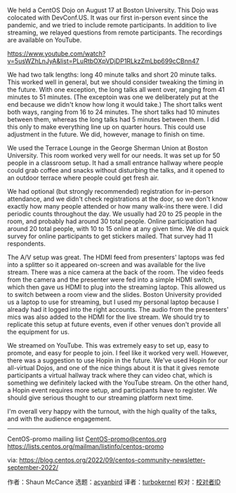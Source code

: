 [#]: subject: "DevConf Dojo Event Report"
[#]: via: "https://lists.centos.org/pipermail/centos-promo/2022-September/007298.html"
[#]: author: "Shaun McCance <shaunm at redhat.com>"
[#]: collector: "acyanbird"
[#]: translator: "turbokernel"
[#]: reviewer: " "
[#]: publisher: " "
[#]: url: " "

We held a CentOS Dojo on August 17 at Boston University. This Dojo was
colocated with DevConf.US. It was our first in-person event since the
pandemic, and we tried to include remote participants. In addition to
live streaming, we relayed questions from remote participants. The
recordings are available on YouTube.

https://www.youtube.com/watch?v=5usWZhLnJyA&list=PLuRtbOXpVDjDP1RLkzZmLbp699cCBnn47

We had two talk lengths: long 40 minute talks and short 20 minute
talks. This worked well in general, but we should consider tweaking the
timing in the future. With one exception, the long talks all went over,
ranging from 41 minutes to 51 minutes. (The exceptoin was one we
deliberately put at the end because we didn't know how long it would
take.) The short talks went both ways, ranging from 16 to 24 minutes.
The short talks had 10 minutes between them, whereas the long talks had
5 minutes between them. I did this only to make everything line up on
quarter hours. This could use adjustment in the future. We did,
however, manage to finish on time.

We used the Terrace Lounge in the George Sherman Union at Boston
University. This room worked very well for our needs. It was set up for
50 people in a classroom setup. It had a small entrance hallway where
people could grab coffee and snacks without disturbing the talks, and
it opened to an outdoor terrace where people could get fresh air.

We had optional (but strongly recommended) registration for in-person
attendance, and we didn't check registrations at the door, so we don't
know exactly how many people attended or how many walk-ins there were.
I did periodic counts throughout the day. We usually had 20 to 25
people in the room, and probably had around 30 total people. Online
participation had around 20 total people, with 10 to 15 online at any
given time. We did a quick survey for online participants to get
stickers mailed. That survey had 11 respondents.

The A/V setup was great. The HDMI feed from presenters' laptops was fed
into a splitter so it appeared on-screen and was available for the live
stream. There was a nice camera at the back of the room. The video
feeds from the camera and the presenter were fed into a simple HDMI
switch, which then gave us HDMI to plug into the streaming laptop. This
allowed us to switch between a room view and the slides. Boston
University provided us a laptop to use for streaming, but I used my
personal laptop because I already had it logged into the right
accounts. The audio from the presenters' mics was also added to the
HDMI for the live stream. We should try to replicate this setup at
future events, even if other venues don't provide all the equipment for
us.

We streamed on YouTube. This was extremely easy to set up, easy to
promote, and easy for people to join. I feel like it worked very well.
However, there was a suggestion to use Hopin in the future. We've used
Hopin for our all-virtual Dojos, and one of the nice things about it is
that it gives remote participants a virtual hallway track where they
can video chat, which is something we definitely lacked with the
YouTube stream. On the other hand, a Hopin event requires more setup,
and participants have to register. We should give serious thought to
our streaming platform next time.

I'm overall very happy with the turnout, with the high quality of the
talks, and with the audience engagement.

_______________________________________________
CentOS-promo mailing list
CentOS-promo@centos.org
https://lists.centos.org/mailman/listinfo/centos-promo

via: https://blog.centos.org/2022/09/centos-community-newsletter-september-2022/

作者：Shaun McCance
选题：[acyanbird][b]
译者：[turbokernel](https://github.com/turbokernel)
校对：[校对者ID](https://github.com/校对者ID)

[b]: https://github.com/acyanbird

